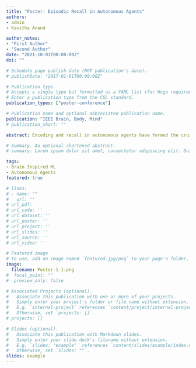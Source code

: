 ```yaml
---
title: "Poster: Episodic Recall in Autonomous Agents"
authors:
- admin
- Kavitha Anand

author_notes:
- "First Author"
- "Second Author"
date: "2021-10-01T00:00:00Z"
doi: ""

# Schedule page publish date (NOT publication's date).
# publishDate: "2017-01-01T00:00:00Z"

# Publication type.
# Accepts a single type but formatted as a YAML list (for Hugo requirements).
# Enter a publication type from the CSL standard.
publication_types: ["poster-conference"]

# Publication name and optional abbreviated publication name.
publication: "IEEE Brain, Body, Mind"
# publication_short: ""

abstract: Encoding and recall in autonomous agents have formed the crux of efficient design of intelligent systems. In this paper, we explore Neuro-physiological modeling, Reinforcement Learning and Adaptive Resonance Theory implementation to mobile autonomous agents. We additionally also test the performance of emotion based encoding and retrieval of a 2D virtual input to an Adaptive Resonance Theory network

# Summary. An optional shortened abstract.
# summary: Lorem ipsum dolor sit amet, consectetur adipiscing elit. Duis posuere tellus $ac convallis placerat. Proin tincidunt magna sed ex sollicitudin condimentum.

tags:
- Brain Inspired ML
- Autonomous Agents
featured: true

# links:
# - name: ""
#   url: ""
# url_pdf: 
# url_code: ''
# url_dataset: ''
# url_poster: ''
# url_project: ''
# url_slides: ''
# url_source: ''
# url_video: ''

# Featured image
# To use, add an image named `featured.jpg/png` to your page's folder. 
image:
  filename: Poster-1-1.png
#  focal_point: ""
#  preview_only: false

# Associated Projects (optional).
#   Associate this publication with one or more of your projects.
#   Simply enter your project's folder or file name without extension.
#   E.g. `internal-project` references `content/project/internal-project/index.md`.
#   Otherwise, set `projects: []`.
# projects: []

# Slides (optional).
#   Associate this publication with Markdown slides.
#   Simply enter your slide deck's filename without extension.
#   E.g. `slides: "example"` references `content/slides/example/index.md`.
#   Otherwise, set `slides: ""`.
slides: example
---
```

